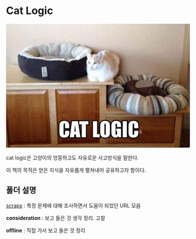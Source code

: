 # Cat Logic

![intro](_images/cat-logic.jpg)

cat logic은 고양이의 엉뚱하고도 자유로운 사고방식을 말한다.

이 책의 목적은 얻은 지식을 자유롭게 펼쳐내어 공유하고자 함이다.

## 폴더 설명

[scraps](scraps/) : 특정 문제에 대해 조사하면서 도움이 되었던 URL 모음

**consideration** : 보고 들은 것 생각 정리. 고찰

**offline** : 직접 가서 보고 들은 것 정리
